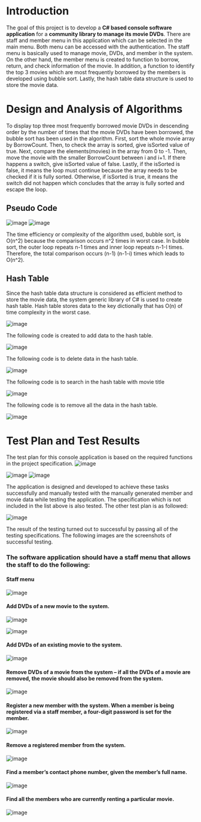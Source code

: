 # Introduction
The goal of this project is to develop a **C# based console software application** for a **community
library to manage its movie DVDs**. There are staff and member menu in this application which can
be selected in the main menu. Both menu can be accessed with the authentication. The staff menu
is basically used to manage movie, DVDs, and member in the system. On the other hand, the
member menu is created to function to borrow, return, and check information of the movie. In
addition, a function to identify the top 3 movies which are most frequently borrowed by the
members is developed using bubble sort. Lastly, the hash table data structure is used to store the
movie data. 

# Design and Analysis of Algorithms
To display top three most frequently borrowed movie DVDs in descending order by the number of
times that the movie DVDs have been borrowed, the bubble sort has been used in the algorithm.
First, sort the whole movie array by BorrowCount. Then, to check the array is sorted, give isSorted
value of true. Next, compare the elements(movies) in the array from 0 to -1. Then, move the movie
with the smaller BorrowCount between i and i+1. If there happens a switch, give isSorted value of
false. Lastly, if the isSorted is false, it means the loop must continue because the array needs to be
checked if it is fully sorted. Otherwise, if isSorted is true, it means the switch did not happen which
concludes that the array is fully sorted and escape the loop.

## Pseudo Code
![image](https://user-images.githubusercontent.com/35501963/144554694-37d18f74-40df-4a19-9213-ae5b7773861a.png)
![image](https://user-images.githubusercontent.com/35501963/144554703-391bbf05-8079-4be0-8a1c-dcdbd633a70e.png)

The time efficiency or complexity of the algorithm used, bubble sort, is O(n^2) because the
comparison occurs n^2 times in worst case. In bubble sort, the outer loop repeats n-1 times and
inner loop repeats n-1-I times. Therefore, the total comparison occurs (n-1) (n-1-i) times which leads
to O(n^2). 

## Hash Table
Since the hash table data structure is considered as efficient method to store the movie data, the
system generic library of C# is used to create hash table. Hash table stores data to the key dictionally
that has O(n) of time complexity in the worst case.

![image](https://user-images.githubusercontent.com/35501963/144554755-ef06f5ea-21da-4746-bfe3-daf75bd415ab.png)

The following code is created to add data to the hash table.

![image](https://user-images.githubusercontent.com/35501963/144554787-2547aa09-83ed-4f6f-b6da-f3d5420d3756.png)

The following code is to delete data in the hash table.

![image](https://user-images.githubusercontent.com/35501963/144554826-323b66c3-1ba8-4847-abae-a4a7da2d4345.png)

The following code is to search in the hash table with movie title

![image](https://user-images.githubusercontent.com/35501963/144554855-3f31e30a-f919-484e-8fba-d592f4041811.png)

The following code is to remove all the data in the hash table.

![image](https://user-images.githubusercontent.com/35501963/144554877-a31b68ba-15dc-4f04-aaa2-f5964b38d8fd.png)

# Test Plan and Test Results
The test plan for this console application is based on the required functions in the project
specification.
![image](https://user-images.githubusercontent.com/35501963/144554942-dc6bcc87-1980-4808-ad6c-a7647a980e0e.png)

![image](https://user-images.githubusercontent.com/35501963/144554968-21240f8b-d9da-440f-a834-3092bef1faca.png)
![image](https://user-images.githubusercontent.com/35501963/144554987-2e2e62b5-2004-44fa-a69e-efc0f7a96a91.png)

The application is designed and developed to achieve these tasks successfully and manually tested
with the manually generated member and movie data while testing the application. The specification
which is not included in the list above is also tested. The other test plan is as followed:

![image](https://user-images.githubusercontent.com/35501963/144555006-60ba190a-8220-4aef-8fd2-79ce3740ef23.png)

The result of the testing turned out to successful by passing all of the testing specifications. The
following images are the screenshots of successful testing.

### The software application should have a staff menu that allows the staff to do the following:

#### Staff menu

![image](https://user-images.githubusercontent.com/35501963/144555067-1efa5996-86ea-4efe-89d6-677027deba0e.png)

#### Add DVDs of a new movie to the system. 

![image](https://user-images.githubusercontent.com/35501963/144555089-ad9a51c6-3025-41f2-852c-6da2336bb227.png)

![image](https://user-images.githubusercontent.com/35501963/144555100-6dfc8a81-1be1-47ce-ab13-880135bef0f1.png)

#### Add DVDs of an existing movie to the system.

![image](https://user-images.githubusercontent.com/35501963/144555128-4db01cf1-9a32-498f-8972-8c2d51888b5a.png)

#### Remove DVDs of a movie from the system – if all the DVDs of a movie are removed, the movie should also be removed from the system. 

![image](https://user-images.githubusercontent.com/35501963/144555144-c93981df-5e8c-45bf-9e5f-8d5ebf4d1d1d.png)

#### Register a new member with the system. When a member is being registered via a staff member, a four-digit password is set for the member.

![image](https://user-images.githubusercontent.com/35501963/144555160-b326276d-84d8-4b20-a2b4-673920a40e94.png)


#### Remove a registered member from the system. 

![image](https://user-images.githubusercontent.com/35501963/144555178-a9a9e6fb-6a12-4f8f-ac96-2a3c9585b9c4.png)

#### Find a member’s contact phone number, given the member’s full name.

![image](https://user-images.githubusercontent.com/35501963/144555201-95512c1b-9c72-4be7-89b0-fb83b31574f9.png)

#### Find all the members who are currently renting a particular movie. 

![image](https://user-images.githubusercontent.com/35501963/144555224-b738542a-81cc-44d5-89ad-b30aaa7d6201.png)
